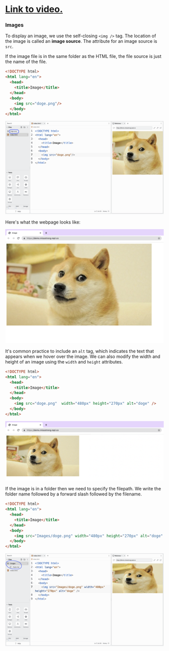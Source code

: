# [Link to video.](https://www.youtube.com/watch?v=PxWzfcMKBE8&list=PLVD25niNi0BnHHieFb-9egE6e3kno8Su-)

### Images

To display an image, we use the self-closing `<img />` tag. The location of the image is called an **image source**. The attribute for an image source is `src`. 

If the image file is in the same folder as the HTML file, the file source is just the name of the file. 

```html
<!DOCTYPE html>
<html lang="en">
  <head>
    <title>Image</title>
  </head>
  <body>
    <img src="doge.png"/>
  </body>
</html>
```

![](../../Images/HTML_Image_0.png)

Here's what the webpage looks like:

![](../../Images/HTML_Image1.png)

It's common practice to include an `alt` tag, which indicates the text that appears when we hover over the image. We can also modify the width and height of an image using the `width` and `height` attributes.

```html
<!DOCTYPE html>
<html lang="en">
  <head>
    <title>Image</title>
  </head>
  <body>
    <img src="doge.png"  width="480px" height="270px" alt="doge" />
  </body>
</html>
```

![](../../Images/HTML_Image2.png)

If the image is in a folder then we need to specify the filepath. We write the folder name followed by a forward slash followed by the filename.

```html
<!DOCTYPE html>
<html lang="en">
  <head>
    <title>Image</title>
  </head>
  <body>
    <img src="Images/doge.png" width="480px" height="270px" alt="doge" />
  </body>
</html>
```

![](../../Images/HTML_Image_3.png)
